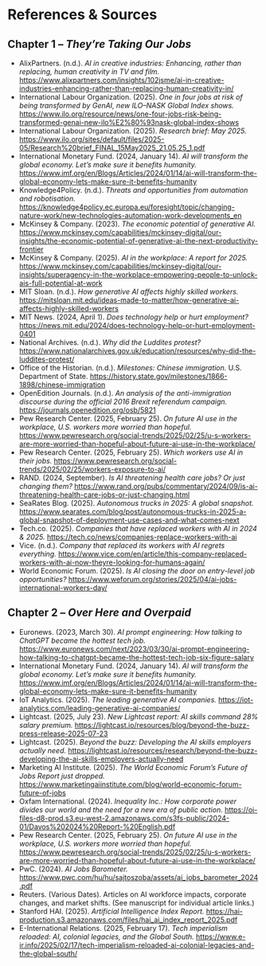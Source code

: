 
# References & Sources

## Chapter 1 – *They’re Taking Our Jobs*

- AlixPartners. (n.d.). *AI in creative industries: Enhancing, rather than replacing, human creativity in TV and film.* https://www.alixpartners.com/insights/102jsme/ai-in-creative-industries-enhancing-rather-than-replacing-human-creativity-in/
- International Labour Organization. (2025). *One in four jobs at risk of being transformed by GenAI, new ILO–NASK Global Index shows.* https://www.ilo.org/resource/news/one-four-jobs-risk-being-transformed-genai-new-ilo%E2%80%93nask-global-index-shows
- International Labour Organization. (2025). *Research brief: May 2025.* https://www.ilo.org/sites/default/files/2025-05/Research%20brief_FINAL_15May2025_21.05.25_1.pdf
- International Monetary Fund. (2024, January 14). *AI will transform the global economy. Let’s make sure it benefits humanity.* https://www.imf.org/en/Blogs/Articles/2024/01/14/ai-will-transform-the-global-economy-lets-make-sure-it-benefits-humanity
- Knowledge4Policy. (n.d.). *Threats and opportunities from automation and robotisation.* https://knowledge4policy.ec.europa.eu/foresight/topic/changing-nature-work/new-technologies-automation-work-developments_en
- McKinsey & Company. (2023). *The economic potential of generative AI.* https://www.mckinsey.com/capabilities/mckinsey-digital/our-insights/the-economic-potential-of-generative-ai-the-next-productivity-frontier
- McKinsey & Company. (2025). *AI in the workplace: A report for 2025.* https://www.mckinsey.com/capabilities/mckinsey-digital/our-insights/superagency-in-the-workplace-empowering-people-to-unlock-ais-full-potential-at-work
- MIT Sloan. (n.d.). *How generative AI affects highly skilled workers.* https://mitsloan.mit.edu/ideas-made-to-matter/how-generative-ai-affects-highly-skilled-workers
- MIT News. (2024, April 1). *Does technology help or hurt employment?* https://news.mit.edu/2024/does-technology-help-or-hurt-employment-0401
- National Archives. (n.d.). *Why did the Luddites protest?* https://www.nationalarchives.gov.uk/education/resources/why-did-the-luddites-protest/
- Office of the Historian. (n.d.). *Milestones: Chinese immigration.* U.S. Department of State. https://history.state.gov/milestones/1866-1898/chinese-immigration
- OpenEdition Journals. (n.d.). *An analysis of the anti-immigration discourse during the official 2016 Brexit referendum campaign.* https://journals.openedition.org/osb/5821
- Pew Research Center. (2025, February 25). *On future AI use in the workplace, U.S. workers more worried than hopeful.* https://www.pewresearch.org/social-trends/2025/02/25/u-s-workers-are-more-worried-than-hopeful-about-future-ai-use-in-the-workplace/
- Pew Research Center. (2025, February 25). *Which workers use AI in their jobs.* https://www.pewresearch.org/social-trends/2025/02/25/workers-exposure-to-ai/
- RAND. (2024, September). *Is AI threatening health care jobs? Or just changing them?* https://www.rand.org/pubs/commentary/2024/09/is-ai-threatening-health-care-jobs-or-just-changing.html
- SeaRates Blog. (2025). *Autonomous trucks in 2025: A global snapshot.* https://www.searates.com/blog/post/autonomous-trucks-in-2025-a-global-snapshot-of-deployment-use-cases-and-what-comes-next
- Tech.co. (2025). *Companies that have replaced workers with AI in 2024 & 2025.* https://tech.co/news/companies-replace-workers-with-ai
- Vice. (n.d.). *Company that replaced its workers with AI regrets everything.* https://www.vice.com/en/article/this-company-replaced-workers-with-ai-now-theyre-looking-for-humans-again/
- World Economic Forum. (2025). *Is AI closing the door on entry-level job opportunities?* https://www.weforum.org/stories/2025/04/ai-jobs-international-workers-day/

## Chapter 2 – *Over Here and Overpaid*

- Euronews. (2023, March 30). *AI prompt engineering: How talking to ChatGPT became the hottest tech job.* https://www.euronews.com/next/2023/03/30/ai-prompt-engineering-how-talking-to-chatgpt-became-the-hottest-tech-job-six-figure-salary
- International Monetary Fund. (2024, January 14). *AI will transform the global economy. Let’s make sure it benefits humanity.* https://www.imf.org/en/Blogs/Articles/2024/01/14/ai-will-transform-the-global-economy-lets-make-sure-it-benefits-humanity
- IoT Analytics. (2025). *The leading generative AI companies.* https://iot-analytics.com/leading-generative-ai-companies/
- Lightcast. (2025, July 23). *New Lightcast report: AI skills command 28% salary premium.* https://lightcast.io/resources/blog/beyond-the-buzz-press-release-2025-07-23
- Lightcast. (2025). *Beyond the buzz: Developing the AI skills employers actually need.* https://lightcast.io/resources/research/beyond-the-buzz-developing-the-ai-skills-employers-actually-need
- Marketing AI Institute. (2025). *The World Economic Forum’s Future of Jobs Report just dropped.* https://www.marketingaiinstitute.com/blog/world-economic-forum-future-of-jobs
- Oxfam International. (2024). *Inequality Inc.: How corporate power divides our world and the need for a new era of public action.* https://oi-files-d8-prod.s3.eu-west-2.amazonaws.com/s3fs-public/2024-01/Davos%202024%20Report-%20English.pdf
- Pew Research Center. (2025, February 25). *On future AI use in the workplace, U.S. workers more worried than hopeful.* https://www.pewresearch.org/social-trends/2025/02/25/u-s-workers-are-more-worried-than-hopeful-about-future-ai-use-in-the-workplace/
- PwC. (2024). *AI Jobs Barometer.* https://www.pwc.com/hu/hu/sajtoszoba/assets/ai_jobs_barometer_2024.pdf
- Reuters. (Various Dates). Articles on AI workforce impacts, corporate changes, and market shifts. (See manuscript for individual article links.)
- Stanford HAI. (2025). *Artificial Intelligence Index Report.* https://hai-production.s3.amazonaws.com/files/hai_ai_index_report_2025.pdf
- E-International Relations. (2025, February 17). *Tech imperialism reloaded: AI, colonial legacies, and the Global South.* https://www.e-ir.info/2025/02/17/tech-imperialism-reloaded-ai-colonial-legacies-and-the-global-south/
